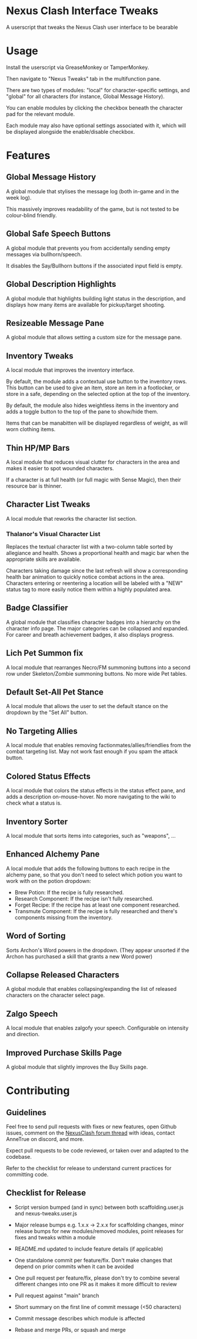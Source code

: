 # Nexus Clash Interface Tweaks
A userscript that tweaks the Nexus Clash user interface to be bearable

# Usage
Install the userscript via GreaseMonkey or TamperMonkey.

Then navigate to "Nexus Tweaks" tab in the multifunction pane.

There are two types of modules: "local" for character-specific settings, and "global" for all characters (for instance, Global Message History).

You can enable modules by clicking the checkbox beneath the character pad for the relevant module.

Each module may also have optional settings associated with it, which will be displayed alongside the enable/disable checkbox.


# Features
## Global Message History
A global module that stylises the message log (both in-game and in the week log).

This massively improves readability of the game, but is not tested to be colour-blind friendly.

## Global Safe Speech Buttons
A global module that prevents you from accidentally sending empty messages via bullhorn/speech.

It disables the Say/Bullhorn buttons if the associated input field is empty.

## Global Description Highlights
A global module that highlights building light status in the description, and displays how many items are available for pickup/target shooting.

## Resizeable Message Pane
A global module that allows setting a custom size for the message pane.

## Inventory Tweaks
A local module that improves the inventory interface.

By default, the module adds a contextual use button to the inventory rows.
This button can be used to give an item, store an item in a footlocker, or store in a safe, depending on the selected option at the top of the inventory.

By default, the module also hides weightless items in the inventory and adds a toggle button to the top of the pane to show/hide them.

Items that can be manabitten will be displayed regardless of weight, as will worn clothing items.

## Thin HP/MP Bars
A local module that reduces visual clutter for characters in the area and makes it easier to spot wounded characters.

If a character is at full health (or full magic with Sense Magic), then their resource bar is thinner.

## Character List Tweaks
A local module that reworks the character list section.

### Thalanor's Visual Character List
Replaces the textual character list with a two-column table sorted by allegiance and health.
Shows a proportional health and magic bar when the appropriate skills are available.

Characters taking damage since the last refresh will show a corresponding health bar animation to quickly notice combat actions in the area.
Characters entering or reentering a location will be labeled with a "NEW" status tag to more easily notice them within a highly populated area.

## Badge Classifier
A global module that classifies character badges into a hierarchy on the character info page. The major categories can be collapsed and expanded.
For career and breath achievement badges, it also displays progress.

## Lich Pet Summon fix
A local module that rearranges Necro/FM summoning buttons into a second row under Skeleton/Zombie summoning buttons. No more wide Pet tables.

## Default Set-All Pet Stance
A local module that allows the user to set the default stance on the dropdown by the "Set All" button.

## No Targeting Allies
A local module that enables removing factionmates/allies/friendlies from the combat targeting list. May not work fast enough if you spam the attack button.

## Colored Status Effects
A local module that colors the status effects in the status effect pane, and adds a description on-mouse-hover. No more navigating to the wiki to check what a status is.

## Inventory Sorter
A local module that sorts items into categories, such as "weapons", ...

## Enhanced Alchemy Pane
A local module that adds the following buttons to each recipe in the alchemy pane, so that you don't need to select which potion you want to work with on the potion dropdown:
* Brew Potion: If the recipe is fully researched.
* Research Component: If the recipe isn't fully researched.
* Forget Recipe: If the recipe has at least one component researched.
* Transmute Component: If the recipe is fully researched and there's components missing from the inventory.

## Word of Sorting
Sorts Archon's Word powers in the dropdown. (They appear unsorted if the Archon has purchased a skill that grants a new Word power)

## Collapse Released Characters
A global module that enables collapsing/expanding the list of released characters on the character select page.

## Zalgo Speech
A local module that enables zalgofy your speech. Configurable on intensity and direction.

## Improved Purchase Skills Page
A global module that slightly improves the Buy Skills page.

# Contributing
## Guidelines
Feel free to send pull requests with fixes or new features, open Github issues, comment on the [NexusClash forum thread](https://www.nexusclash.com/viewtopic.php?f=8&t=65) with ideas, contact AnneTrue on discord, and more.

Expect pull requests to be code reviewed, or taken over and adapted to the codebase.

Refer to the checklist for release to understand current practices for committing code.

## Checklist for Release
* Script version bumped (and in sync) between both scaffolding.user.js and nexus-tweaks.user.js

* Major release bumps e.g. 1.x.x -> 2.x.x for scaffolding changes, minor release bumps for new modules/removed modules, point releases for fixes and tweaks within a module

* README.md updated to include feature details (if applicable)

* One standalone commit per feature/fix. Don't make changes that depend on prior commits when it can be avoided

* One pull request per feature/fix, please don't try to combine several different changes into one PR as it makes it more difficult to review

* Pull request against "main" branch

* Short summary on the first line of commit message (<50 characters)

* Commit message describes which module is affected

* Rebase and merge PRs, or squash and merge
